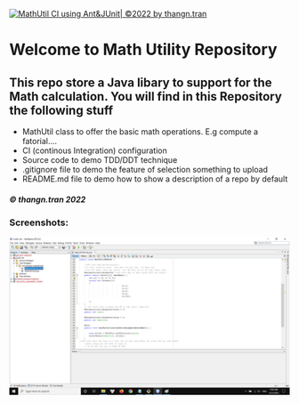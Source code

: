 [![MathUtil CI using Ant&JUnit| ©2022 by thangn.tran](https://github.com/thangtn2101/math-util/actions/workflows/mathutil-ci.yml/badge.svg)](https://github.com/thangtn2101/math-util/actions/workflows/mathutil-ci.yml)
# Welcome to Math Utility Repository
## This repo store a Java libary to support for the Math calculation. You will find in this Repository the following stuff

* MathUtil class to offer the basic math operations. E.g compute a fatorial....
* CI (continous Integration) configuration
* Source code to demo TDD/DDT technique
* .gitignore file to demo the feature of selection something to upload 
* README.md file to demo how to show a description of a repo by default

##### © thangn.tran 2022

### Screenshots:
![DTT with TDD using JUnit](https://github.com/thangtn2101/math-util/blob/main/screenshots/DTT%20with%20TDD%20using%20JUnit.png)